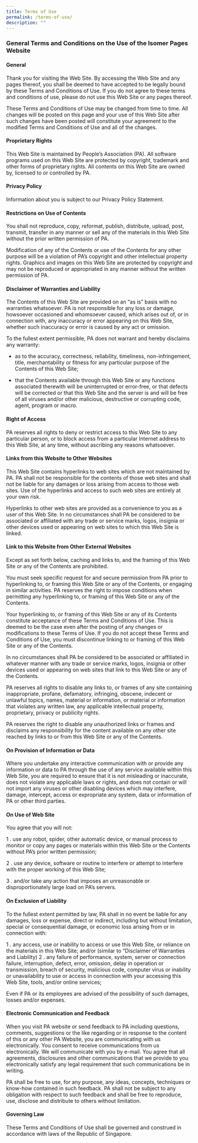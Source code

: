 ```yaml
---
title: Terms of Use
permalink: /terms-of-use/
description: ""
---
```

### **General Terms and Conditions on the Use of the Isomer Pages Website**

#### **General**

Thank you for visiting the Web Site. By accessing the Web Site and any pages thereof, you shall be deemed to have accepted to be legally bound by these Terms and Conditions of Use. If you do not agree to these terms and conditions of use, please do not use this Web Site or any pages thereof.

These Terms and Conditions of Use may be changed from time to time. All changes will be posted on this page and your use of this Web Site after such changes have been posted will constitute your agreement to the modified Terms and Conditions of Use and all of the changes.

#### **Proprietary Rights**
This Web Site is maintained by People’s Association (PA). All software programs used on this Web Site are protected by copyright, trademark and other forms of proprietary rights. All contents on this Web Site are owned by, licensed to or controlled by PA.

#### **Privacy Policy**
Information about you is subject to our Privacy Policy Statement.

#### **Restrictions on Use of Contents**
You shall not reproduce, copy, reformat, publish, distribute, upload, post, transmit, transfer in any manner or sell any of the materials in this Web Site without the prior written permission of PA.

Modification of any of the Contents or use of the Contents for any other purpose will be a violation of PA’s copyright and other intellectual property rights. Graphics and images on this Web Site are protected by copyright and may not be reproduced or appropriated in any manner without the written permission of PA.

#### **Disclaimer of Warranties and Liability**
The Contents of this Web Site are provided on an “as is” basis with no warranties whatsoever. PA is not responsible for any loss or damage, howsoever occasioned and whomsoever caused, which arises out of, or in connection with, any inaccuracy or error appearing on this Web Site, whether such inaccuracy or error is caused by any act or omission.

To the fullest extent permissible, PA does not warrant and hereby disclaims any warranty:

*   as to the accuracy, correctness, reliability, timeliness, non-infringement, title, merchantability or fitness for any particular purpose of the Contents of this Web Site;
    
*   that the Contents available through this Web Site or any functions associated therewith will be uninterrupted or error-free, or that defects will be corrected or that this Web Site and the server is and will be free of all viruses and/or other malicious, destructive or corrupting code, agent, program or macro.

#### **Right of Access**
PA reserves all rights to deny or restrict access to this Web Site to any particular person, or to block access from a particular Internet address to this Web Site, at any time, without ascribing any reasons whatsoever.

#### **Links from this Website to Other Websites**
This Web Site contains hyperlinks to web sites which are not maintained by PA. PA shall not be responsible for the contents of those web sites and shall not be liable for any damages or loss arising from access to those web sites. Use of the hyperlinks and access to such web sites are entirely at your own risk.

Hyperlinks to other web sites are provided as a convenience to you as a user of this Web Site. In no circumstances shall PA be considered to be associated or affiliated with any trade or service marks, logos, insignia or other devices used or appearing on web sites to which this Web Site is linked.

#### **Link to this Website from Other External Websites**
Except as set forth below, caching and links to, and the framing of this Web Site or any of the Contents are prohibited.

You must seek specific request for and secure permission from PA prior to hyperlinking to, or framing this Web Site or any of the Contents, or engaging in similar activities. PA reserves the right to impose conditions when permitting any hyperlinking to, or framing of this Web Site or any of the Contents.

Your hyperlinking to, or framing of this Web Site or any of its Contents constitute acceptance of these Terms and Conditions of Use. This is deemed to be the case even after the posting of any changes or modifications to these Terms of Use. If you do not accept these Terms and Conditions of Use, you must discontinue linking to or framing of this Web Site or any of the Contents.

In no circumstances shall PA be considered to be associated or affiliated in whatever manner with any trade or service marks, logos, insignia or other devices used or appearing on web sites that link to this Web Site or any of the Contents.

PA reserves all rights to disable any links to, or frames of any site containing inappropriate, profane, defamatory, infringing, obscene, indecent or unlawful topics, names, material or information, or material or information that violates any written law, any applicable intellectual property, proprietary, privacy or publicity rights.

PA reserves the right to disable any unauthorized links or frames and disclaims any responsibility for the content available on any other site reached by links to or from this Web Site or any of the Contents.

#### **On Provision of Information or Data**
Where you undertake any interactive communication with or provide any information or data to PA through the use of any service available within this Web Site, you are required to ensure that it is not misleading or inaccurate, does not violate any applicable laws or rights, and does not contain or will not import any viruses or other disabling devices which may interfere, damage, intercept, access or expropriate any system, data or information of PA or other third parties.

#### **On Use of Web Site**

You agree that you will not:

1 .  use any robot, spider, other automatic device, or manual process to monitor or copy any pages or materials within this Web Site or the Contents without PA’s prior written permission;

2 . use any device, software or routine to interfere or attempt to interfere with the proper working of this Web Site;

3 . and/or take any action that imposes an unreasonable or disproportionately large load on PA’s servers.
 
#### **On Exclusion of Liability**

To the fullest extent permitted by law, PA shall in no event be liable for any damages, loss or expense, direct or indirect, including but without limitation, special or consequential damage, or economic loss arising from or in connection with:

1 .  any access, use or inability to access or use this Web Site, or reliance on the materials in this Web Site; and/or (similar to “Disclaimer of Warranties and Liability)
2 .  any failure of performance, system, server or connection failure, interruption, defect, error, omission, delay in operation or transmission, breach of security, malicious code, computer virus or inability or unavailability to use or access in connection with your accessing this Web Site, tools, and/or online services;

Even if PA or its employees are advised of the possibility of such damages, losses and/or expenses.

#### **Electronic Communication and Feedback**
When you visit PA website or send feedback to PA including questions, comments, suggestions or the like regarding or in response to the content of this or any other PA Website, you are communicating with us electronically. You consent to receive communications from us electronically. We will communicate with you by e-mail. You agree that all agreements, disclosures and other communications that we provide to you electronically satisfy any legal requirement that such communications be in writing.

PA shall be free to use, for any purpose, any ideas, concepts, techniques or know-how contained in such feedback. PA shall not be subject to any obligation with respect to such feedback and shall be free to reproduce, use, disclose and distribute to others without limitation.

#### **Governing Law**
These Terms and Conditions of Use shall be governed and construed in accordance with laws of the Republic of Singapore.